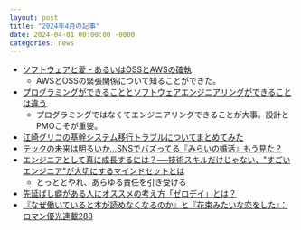 ```yaml
---
layout: post
title: "2024年4月の記事"
date: 2024-04-01 00:00:00 -0000
categories: news
---
```


- [ソフトウェアと愛 - あるいはOSSとAWSの確執](https://note.com/mickmack/n/n97a4996c7053)
    - AWSとOSSの緊張関係について知ることができた。
- [プログラミングができることとソフトウェアエンジニアリングができることは違う](https://komi.theletter.jp/posts/b9aade50-fac6-11ee-8864-4df2ce1acc86)
    - プログラミングではなくてエンジニアリングできることが大事。設計とPMOこそが重要。
- [江崎グリコの基幹システム移行トラブルについてまとめてみた](https://piyolog.hatenadiary.jp/entry/2024/04/26/013037)
- [テックの未来は明るいか…SNSでバズってる『みらいの婚活』もう見た？](https://www.gizmodo.jp/2024/04/mirai-no-konkatsu.html)
- [エンジニアとして真に成長するには？──技術スキルだけじゃない、"すごいエンジニア"が大切にするマインドセットとは](https://codezine.jp/article/detail/19281?p=3)
    - とっととやれ、あらゆる責任を引き受ける
- [先延ばし癖がある人にオススメの考え方「ゼロデイ」とは？](https://www.lifehacker.jp/article/2404-get-rid-of-zero-days-to-be-more-productive/)
- [『なぜ働いていると本が読めなくなるのか』と『花束みたいな恋をした』：ロマン優光連載288](https://bunkaonline.jp/archives/4936)